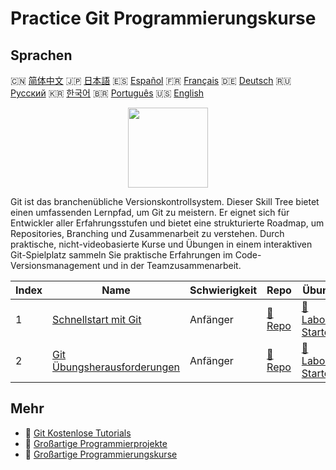 # Practice Git Programmierungskurse

## Sprachen

🇨🇳 [简体中文](README_zh.md) 🇯🇵 [日本語](README_ja.md) 🇪🇸 [Español](README_es.md) 🇫🇷 [Français](README_fr.md) 🇩🇪 [Deutsch](README_de.md) 🇷🇺 [Русский](README_ru.md) 🇰🇷 [한국어](README_ko.md) 🇧🇷 [Português](README_pt.md) 🇺🇸 [English](README.md) 

<div align="center">
<img width="128px" src="https://file.labex.io/path/mlkFQS0wjouP.png">
</div>

Git ist das branchenübliche Versionskontrollsystem. Dieser Skill Tree bietet einen umfassenden Lernpfad, um Git zu meistern. Er eignet sich für Entwickler aller Erfahrungsstufen und bietet eine strukturierte Roadmap, um Repositories, Branching und Zusammenarbeit zu verstehen. Durch praktische, nicht-videobasierte Kurse und Übungen in einem interaktiven Git-Spielplatz sammeln Sie praktische Erfahrungen im Code-Versionsmanagement und in der Teamzusammenarbeit.

|   Index | Name                                                                               | Schwierigkeit   | Repo                                                             | Übung                                                                   |
|---------|------------------------------------------------------------------------------------|-----------------|------------------------------------------------------------------|-------------------------------------------------------------------------|
|       1 | [Schnellstart mit Git](https://labex.io/de/courses/quick-start-with-git)           | Anfänger        | [🔗 Repo](https://github.com/labex-labs/quick-start-with-git)    | [🚀 Labor Starten](https://labex.io/de/courses/quick-start-with-git)    |
|       2 | [Git Übungsherausforderungen](https://labex.io/de/courses/git-practice-challenges) | Anfänger        | [🔗 Repo](https://github.com/labex-labs/git-practice-challenges) | [🚀 Labor Starten](https://labex.io/de/courses/git-practice-challenges) |

## Mehr

- 🔗 [Git Kostenlose Tutorials](https://github.com/labex-labs/git-free-tutorials)
- 🔗 [Großartige Programmierprojekte](https://github.com/labex-labs/awesome-programming-projects)
- 🔗 [Großartige Programmierungskurse](https://github.com/labex-labs/awesome-programming-courses)

